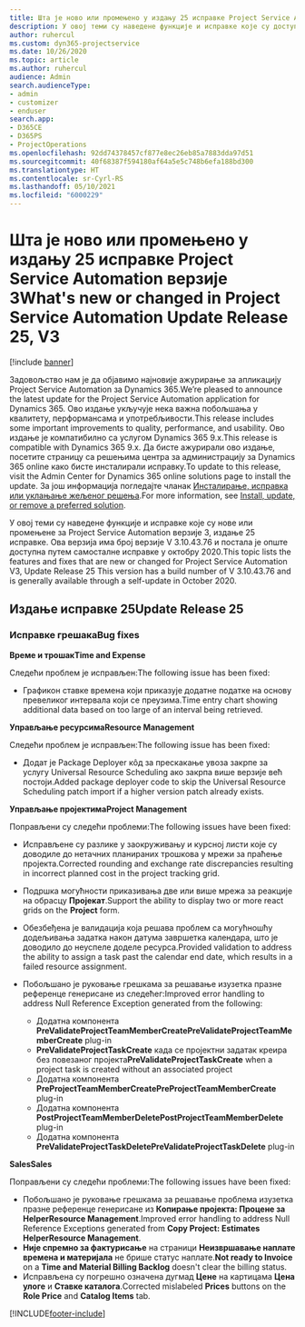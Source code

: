 ```yaml
---
title: Шта је ново или промењено у издању 25 исправке Project Service Automation верзије 3
description: У овој теми су наведене функције и исправке које су доступне у издању 25 исправке за Project Service Automation верзије 3.
author: ruhercul
ms.custom: dyn365-projectservice
ms.date: 10/26/2020
ms.topic: article
ms.author: ruhercul
audience: Admin
search.audienceType:
- admin
- customizer
- enduser
search.app:
- D365CE
- D365PS
- ProjectOperations
ms.openlocfilehash: 92dd74378457cf877e8ec26eb85a7883dda97d51
ms.sourcegitcommit: 40f68387f594180af64a5e5c748b6efa188bd300
ms.translationtype: HT
ms.contentlocale: sr-Cyrl-RS
ms.lasthandoff: 05/10/2021
ms.locfileid: "6000229"
---
```

# <a name="whats-new-or-changed-in-project-service-automation-update-release-25-v3"></a><span data-ttu-id="262a6-103">Шта је ново или промењено у издању 25 исправке Project Service Automation верзије 3</span><span class="sxs-lookup"><span data-stu-id="262a6-103">What's new or changed in Project Service Automation Update Release 25, V3</span></span>

[!include [banner](../includes/psa-now-project-operations.md)]

<span data-ttu-id="262a6-104">Задовољство нам је да објавимо најновије ажурирање за апликацију Project Service Automation за Dynamics 365.</span><span class="sxs-lookup"><span data-stu-id="262a6-104">We’re pleased to announce the latest update for the Project Service Automation application for Dynamics 365.</span></span> <span data-ttu-id="262a6-105">Ово издање укључује нека важна побољшања у квалитету, перформансама и употребљивости.</span><span class="sxs-lookup"><span data-stu-id="262a6-105">This release includes some important improvements to quality, performance, and usability.</span></span> <span data-ttu-id="262a6-106">Ово издање је компатибилно са услугом Dynamics 365 9.x.</span><span class="sxs-lookup"><span data-stu-id="262a6-106">This release is compatible with Dynamics 365 9.x.</span></span> <span data-ttu-id="262a6-107">Да бисте ажурирали ово издање, посетите страницу са решењима центра за администрацију за Dynamics 365 online како бисте инсталирали исправку.</span><span class="sxs-lookup"><span data-stu-id="262a6-107">To update to this release, visit the Admin Center for Dynamics 365 online solutions page to install the update.</span></span> <span data-ttu-id="262a6-108">За још информација погледајте чланак [Инсталирање, исправка или уклањање жељеног решења](/power-platform/admin/install-remove-preferred-solution).</span><span class="sxs-lookup"><span data-stu-id="262a6-108">For more information, see [Install, update, or remove a preferred solution](/power-platform/admin/install-remove-preferred-solution).</span></span>

<span data-ttu-id="262a6-109">У овој теми су наведене функције и исправке које су нове или промењене за Project Service Automation верзије 3, издање 25 исправке. Ова верзија има број верзије V 3.10.43.76 и постала је опште доступна путем самосталне исправке у октобру 2020.</span><span class="sxs-lookup"><span data-stu-id="262a6-109">This topic lists the features and fixes that are new or changed for Project Service Automation V3, Update Release 25 This version has a build number of V 3.10.43.76 and is generally available through a self-update in October 2020.</span></span>

## <a name="update-release-25"></a><span data-ttu-id="262a6-110">Издање исправке 25</span><span class="sxs-lookup"><span data-stu-id="262a6-110">Update Release 25</span></span>

### <a name="bug-fixes"></a><span data-ttu-id="262a6-111">Исправке грешака</span><span class="sxs-lookup"><span data-stu-id="262a6-111">Bug fixes</span></span>

<span data-ttu-id="262a6-112">**Време и трошак**</span><span class="sxs-lookup"><span data-stu-id="262a6-112">**Time and Expense**</span></span>

<span data-ttu-id="262a6-113">Следећи проблем је исправљен:</span><span class="sxs-lookup"><span data-stu-id="262a6-113">The following issue has been fixed:</span></span>

- <span data-ttu-id="262a6-114">Графикон ставке времена који приказује додатне податке на основу превеликог интервала који се преузима.</span><span class="sxs-lookup"><span data-stu-id="262a6-114">Time entry chart showing additional data based on too large of an interval being retrieved.</span></span>

<span data-ttu-id="262a6-115">**Управљање ресурсима**</span><span class="sxs-lookup"><span data-stu-id="262a6-115">**Resource Management**</span></span>

<span data-ttu-id="262a6-116">Следећи проблем је исправљен:</span><span class="sxs-lookup"><span data-stu-id="262a6-116">The following issue has been fixed:</span></span>

- <span data-ttu-id="262a6-117">Додат је Package Deployer кôд за прескакање увоза закрпе за услугу Universal Resource Scheduling ако закрпа више верзије већ постоји.</span><span class="sxs-lookup"><span data-stu-id="262a6-117">Added package deployer code to skip the Universal Resource Scheduling patch import if a higher version patch already exists.</span></span>

<span data-ttu-id="262a6-118">**Управљање пројектима**</span><span class="sxs-lookup"><span data-stu-id="262a6-118">**Project Management**</span></span>

<span data-ttu-id="262a6-119">Поправљени су следећи проблеми:</span><span class="sxs-lookup"><span data-stu-id="262a6-119">The following issues have been fixed:</span></span>

- <span data-ttu-id="262a6-120">Исправљене су разлике у заокруживању и курсној листи које су доводиле до нетачних планираних трошкова у мрежи за праћење пројекта.</span><span class="sxs-lookup"><span data-stu-id="262a6-120">Corrected rounding and exchange rate discrepancies resulting in incorrect planned cost in the project tracking grid.</span></span>
- <span data-ttu-id="262a6-121">Подршка могућности приказивања две или више мрежа за реакције на обрасцу **Пројекат**.</span><span class="sxs-lookup"><span data-stu-id="262a6-121">Support the ability to display two or more react grids on the **Project** form.</span></span>
- <span data-ttu-id="262a6-122">Обезбеђена је валидација која решава проблем са могућношћу додељивања задатка након датума завршетка календара, што је доводило до неуспеле доделе ресурса.</span><span class="sxs-lookup"><span data-stu-id="262a6-122">Provided validation to address the ability to assign a task past the calendar end date, which results in a failed resource assignment.</span></span>
- <span data-ttu-id="262a6-123">Побољшано је руковање грешкама за решавање изузетка празне референце генерисане из следећег:</span><span class="sxs-lookup"><span data-stu-id="262a6-123">Improved error handling to address Null Reference Exception generated from the following:</span></span>

    - <span data-ttu-id="262a6-124">Додатна компонента **PreValidateProjectTeamMemberCreate**</span><span class="sxs-lookup"><span data-stu-id="262a6-124">**PreValidateProjectTeamMemberCreate** plug-in</span></span>
    - <span data-ttu-id="262a6-125">**PreValidateProjectTaskCreate** када се пројектни задатак креира без повезаног пројекта</span><span class="sxs-lookup"><span data-stu-id="262a6-125">**PreValidateProjectTaskCreate** when a project task is created without an associated project</span></span>
    - <span data-ttu-id="262a6-126">Додатна компонента **PreProjectTeamMemberCreate**</span><span class="sxs-lookup"><span data-stu-id="262a6-126">**PreProjectTeamMemberCreate** plug-in</span></span>
    - <span data-ttu-id="262a6-127">Додатна компонента **PostProjectTeamMemberDelete**</span><span class="sxs-lookup"><span data-stu-id="262a6-127">**PostProjectTeamMemberDelete** plug-in</span></span>
    - <span data-ttu-id="262a6-128">Додатна компонента **PreValidateProjectTaskDelete**</span><span class="sxs-lookup"><span data-stu-id="262a6-128">**PreValidateProjectTaskDelete** plug-in</span></span>

<span data-ttu-id="262a6-129">**Sales**</span><span class="sxs-lookup"><span data-stu-id="262a6-129">**Sales**</span></span>

<span data-ttu-id="262a6-130">Поправљени су следећи проблеми:</span><span class="sxs-lookup"><span data-stu-id="262a6-130">The following issues have been fixed:</span></span>

- <span data-ttu-id="262a6-131">Побољшано је руковање грешкама за решавање проблема изузетка празне референце генерисане из **Копирање пројекта: Процене за HelperResource Management**.</span><span class="sxs-lookup"><span data-stu-id="262a6-131">Improved error handling to address Null Reference Exceptions generated from **Copy Project: Estimates HelperResource Management**.</span></span>
- <span data-ttu-id="262a6-132">**Није спремно за фактурисање** на страници **Неизвршавање наплате времена и материјала** не брише статус наплате.</span><span class="sxs-lookup"><span data-stu-id="262a6-132">**Not ready to Invoice** on a **Time and Material Billing Backlog** doesn't clear the billing status.</span></span>
- <span data-ttu-id="262a6-133">Исправљена су погрешно означена дугмад **Цене** на картицама **Цена улоге** и **Ставке каталога**.</span><span class="sxs-lookup"><span data-stu-id="262a6-133">Corrected mislabeled **Prices** buttons on the **Role Price** and **Catalog Items** tab.</span></span>


[!INCLUDE[footer-include](../includes/footer-banner.md)]